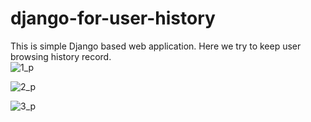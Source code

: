 # django-for-user-history
This is simple Django based web application. Here we try to keep user browsing history record. 
<br>
![1_p](https://user-images.githubusercontent.com/43112579/133888079-989f0002-ce2e-4d7a-9113-8b4cc2708ace.png)

![2_p](https://user-images.githubusercontent.com/43112579/133888082-f84fe181-2beb-4418-819f-4ada5895bdba.png)

![3_p](https://user-images.githubusercontent.com/43112579/133888087-d4228ab3-d383-44bd-8e8b-ab571884580a.png)
